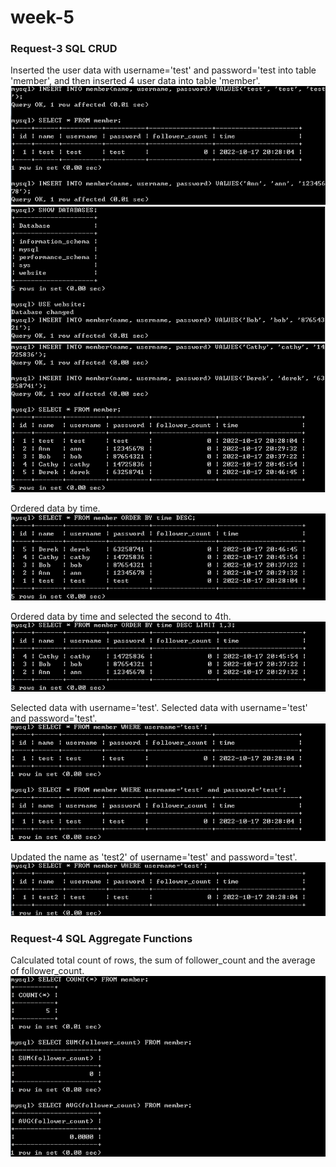 # week-5

### Request-3 SQL CRUD
Inserted the user data with username='test' and password='test into table 'member', and then inserted 4 user data into table 'member'.<br/>
![request-3_01](https://github.com/ann-yachen/week-5/blob/main/request-3_01.png)
![request-3_02](https://github.com/ann-yachen/week-5/blob/main/request-3_02.png)
![request-3_03](https://github.com/ann-yachen/week-5/blob/main/request-3_03.png)

Ordered data by time.<br/>
![request-3_04](https://github.com/ann-yachen/week-5/blob/main/request-3_04.png)

Ordered data by time and selected the second to 4th.<br/>
![request-3_05](https://github.com/ann-yachen/week-5/blob/main/request-3_05.png)

Selected data with username='test'. Selected data with username='test' and password='test'.<br/>
![request-3_06](https://github.com/ann-yachen/week-5/blob/main/request-3_06.png)

Updated the name as 'test2' of username='test' and password='test'.<br/>
![request-3_07](https://github.com/ann-yachen/week-5/blob/main/request-3_07.png)

### Request-4 SQL Aggregate Functions
Calculated total count of rows, the sum of follower_count and the average of follower_count.<br/>
![request-4](https://github.com/ann-yachen/week-5/blob/main/request-4.png)
